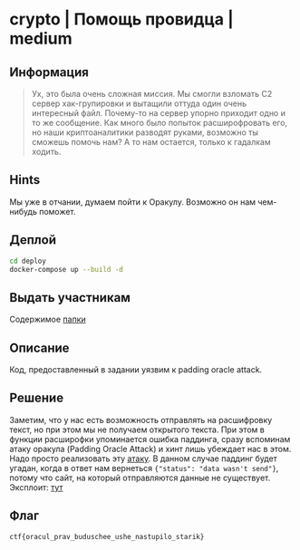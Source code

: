 # crypto | Помощь провидца | medium

## Информация
> Ух, это была очень сложная миссия. Мы смогли взломать C2 сервер хак-групировки и вытащили оттуда один очень интересный файл. Почему-то на сервер упорно приходит одно и то же сообщение. Как много было попыток расширофровать его, но наши криптоаналитики разводят руками, возможно ты сможешь помочь нам? А то нам остается, только к гадалкам ходить.

## Hints
Мы уже в отчании, думаем пойти к Оракулу. Возможно он нам чем-нибудь поможет.

## Деплой
```bash
cd deploy
docker-compose up --build -d
```

## Выдать участникам
Содержимое [папки](public/)

## Описание
Код, предоставленный в задании уязвим к padding oracle attack.

## Решение
Заметим, что у нас есть возможность отправлять на расшифровку текст, но при этом мы не получаем открытого текста. При этом в функции расширофки упоминается ошибка паддинга, сразу вспоминам атаку оракула (Padding Oracle Attack) и хинт лишь убеждает нас в этом. Надо просто реализовать эту [атаку](https://habr.com/ru/articles/338072/). В данном случае паддинг будет угадан, когда в ответ нам вернеться `{"status": "data wasn't send"}`, потому что сайт, на который отправляются данные не существует.
Эксплоит: [тут](solve/ex.py)

## Флаг
`ctf{oracul_prav_buduschee_ushe_nastupilo_starik}`
